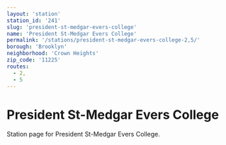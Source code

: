 ```yaml
---
layout: 'station'
station_id: '241'
slug: 'president-st-medgar-evers-college'
name: 'President St-Medgar Evers College'
permalink: '/stations/president-st-medgar-evers-college-2,5/'
borough: 'Brooklyn'
neighborhood: 'Crown Heights'
zip_code: '11225'
routes:
  - 2,
  - 5
---
```

# President St-Medgar Evers College

Station page for President St-Medgar Evers College.
